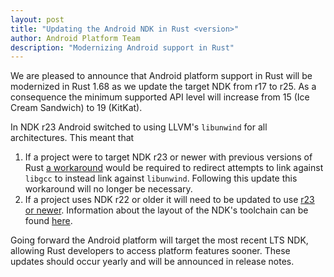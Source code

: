```yaml
---
layout: post
title: "Updating the Android NDK in Rust <version>"
author: Android Platform Team
description: "Modernizing Android support in Rust"
---
```


We are pleased to announce that Android platform support in Rust will be
modernized in Rust 1.68 as we update the target NDK from r17 to r25.  As a
consequence the minimum supported API level will increase from 15 (Ice Cream
Sandwich) to 19 (KitKat).

In NDK r23 Android switched to using LLVM's `libunwind` for all architectures.
This meant that
1. If a project were to target NDK r23 or newer with previous versions of Rust
   [a workaround](https://github.com/rust-lang/rust/pull/85806#issuecomment-1096266946)
   would be required to redirect attempts to link against `libgcc` to instead
   link against `libunwind`.  Following this update this workaround will no
   longer be necessary.
2. If a project uses NDK r22 or older it will need to be updated to use [r23 or
   newer](https://developer.android.com/ndk/downloads).  Information about the
   layout of the NDK's toolchain can be found
   [here](https://developer.android.com/ndk/guides/other_build_systems).

Going forward the Android platform will target the most recent LTS NDK, allowing
Rust developers to access platform features sooner.  These updates should occur
yearly and will be announced in release notes.

